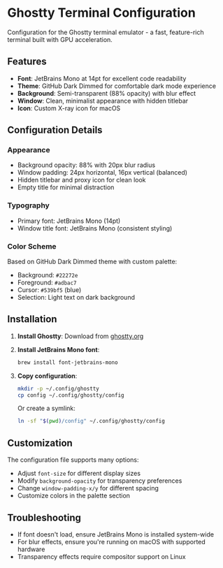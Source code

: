 # Ghostty Terminal Configuration

Configuration for the Ghostty terminal emulator - a fast, feature-rich terminal built with GPU acceleration.

## Features

- **Font**: JetBrains Mono at 14pt for excellent code readability
- **Theme**: GitHub Dark Dimmed for comfortable dark mode experience
- **Background**: Semi-transparent (88% opacity) with blur effect
- **Window**: Clean, minimalist appearance with hidden titlebar
- **Icon**: Custom X-ray icon for macOS

## Configuration Details

### Appearance
- Background opacity: 88% with 20px blur radius
- Window padding: 24px horizontal, 16px vertical (balanced)
- Hidden titlebar and proxy icon for clean look
- Empty title for minimal distraction

### Typography
- Primary font: JetBrains Mono (14pt)
- Window title font: JetBrains Mono (consistent styling)

### Color Scheme
Based on GitHub Dark Dimmed theme with custom palette:
- Background: `#22272e`
- Foreground: `#adbac7`
- Cursor: `#539bf5` (blue)
- Selection: Light text on dark background

## Installation

1. **Install Ghostty**: Download from [ghostty.org](https://ghostty.org)

2. **Install JetBrains Mono font**:
   ```bash
   brew install font-jetbrains-mono
   ```

3. **Copy configuration**:
   ```bash
   mkdir -p ~/.config/ghostty
   cp config ~/.config/ghostty/config
   ```

   Or create a symlink:
   ```bash
   ln -sf "$(pwd)/config" ~/.config/ghostty/config
   ```

## Customization

The configuration file supports many options:
- Adjust `font-size` for different display sizes
- Modify `background-opacity` for transparency preferences
- Change `window-padding-x/y` for different spacing
- Customize colors in the palette section

## Troubleshooting

- If font doesn't load, ensure JetBrains Mono is installed system-wide
- For blur effects, ensure you're running on macOS with supported hardware
- Transparency effects require compositor support on Linux
